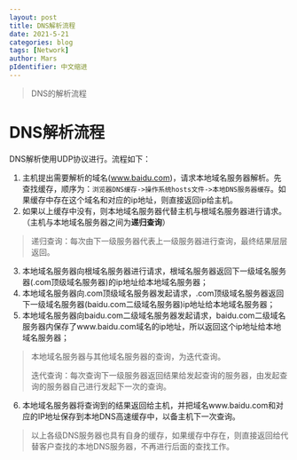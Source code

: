```yaml
---
layout: post
title: DNS解析流程
date: 2021-5-21
categories: blog
tags: [Network]
author: Mars
pIdentifier: 中文缩进
---
```


> DNS的解析流程

# DNS解析流程

DNS解析使用UDP协议进行。流程如下：

1. 主机提出需要解析的域名(www.baidu.com)，请求本地域名服务器解析。先查找缓存，顺序为：`浏览器DNS缓存->操作系统hosts文件->本地DNS服务器缓存`。如果缓存中存在这个域名和对应的ip地址，则直接返回ip给主机。
2. 如果以上缓存中没有，则本地域名服务器代替主机与根域名服务器进行请求。（主机与本地域名服务器之间为**递归查询**）

> 递归查询：每次由下一级服务器代表上一级服务器进行查询，最终结果层层返回。

3. 本地域名服务器向根域名服务器进行请求，根域名服务器返回下一级域名服务器(.com顶级域名服务器)的ip地址给本地域名服务器；
4. 本地域名服务器向.com顶级域名服务器发起请求，.com顶级域名服务器返回下一级域名服务器(baidu.com二级域名服务器)ip地址给本地域名服务器；
5. 本地域名服务器向baidu.com二级域名服务器发起请求，baidu.com二级域名服务器内保存了www.baidu.com域名的ip地址，所以返回这个ip地址给本地域名服务器；

> 本地域名服务器与其他域名服务器的查询，为迭代查询。
>
> 迭代查询：每次查询下一级服务器返回结果给发起查询的服务器，由发起查询的服务器自己进行发起下一次的查询。

6. 本地域名服务器将查询到的结果返回给主机，并把域名www.baidu.com和对应的IP地址保存到本地DNS高速缓存中，以备主机下一次查询。

> 以上各级DNS服务器也具有自身的缓存，如果缓存中存在，则直接返回给代替客户查找的本地DNS服务器，不再进行后面的查找工作。
